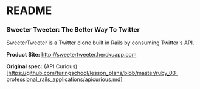 # README

### Sweeter Tweeter: The Better Way To Twitter

SweeterTweeter is a Twitter clone built in Rails by consuming Twitter's API. 

**Product Site:** http://sweetertweeter.herokuapp.com

**Original spec:** (API Curious)[https://github.com/turingschool/lesson_plans/blob/master/ruby_03-professional_rails_applications/apicurious.md]


